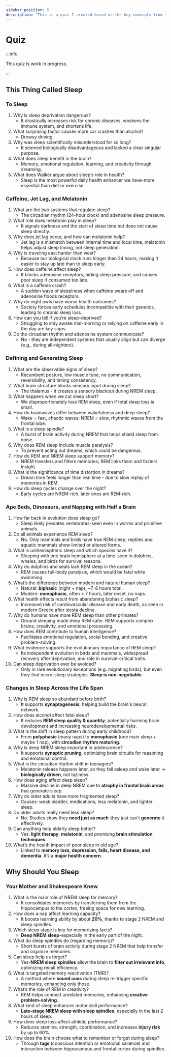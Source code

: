 ```yaml
---
sidebar_position: 5
description: "This is a quiz I created based on the key concepts from the book."
---
```


# Quiz

:::info

This quiz is work in progress.

:::

## This Thing Called Sleep

### To Sleep

1. Why is sleep deprivation dangerous?
    - It drastically increases risk for chronic diseases, weakens the immune system, and shortens life.
1. What surprising factor causes more car crashes than alcohol?
    - Drowsy driving.
1. Why was sleep scientifically misunderstood for so long?
    - It seemed biologically disadvantageous and lacked a clear singular purpose.
1. What does sleep benefit in the brain?
    - Memory, emotional regulation, learning, and creativity through dreaming.
1. What does Walker argue about sleep’s role in health?
    - Sleep is the most powerful daily health enhancer we have-more essential than diet or exercise.

### Caffeine, Jet Lag, and Melatonin

1. What are the two systems that regulate sleep?
    - The circadian rhythm (24-hour clock) and adenosine sleep pressure.
1. What role does melatonin play in sleep?
    - It signals darkness and the start of sleep time but does not cause sleep directly.
1. Why does jet lag occur, and how can melatonin help?
    - Jet lag is a mismatch between internal time and local time; melatonin helps adjust sleep timing, not sleep generation.
1. Why is traveling east harder than west?
    - Because our biological clock runs longer than 24 hours, making it easier to stay up late than to sleep early.
1. How does caffeine affect sleep?
    - It blocks adenosine receptors, hiding sleep pressure, and causes poor sleep if consumed too late.
1. What is a caffeine crash?
    - A sudden wave of sleepiness when caffeine wears off and adenosine floods receptors.
1. Why do night owls have worse health outcomes?
    - Society forces early schedules incompatible with their genetics, leading to chronic sleep loss.
1. How can you tell if you’re sleep-deprived?
    - Struggling to stay awake mid-morning or relying on caffeine early in the day are key signs.
1. Do the circadian rhythm and adenosine system communicate?
    - No - they are independent systems that usually align but can diverge (e.g., during all-nighters).

### Defining and Generating Sleep

1. What are the observable signs of sleep?
   - Recumbent posture, low muscle tone, no communication, reversibility, and timing consistency.
1. What brain structure blocks sensory input during sleep?
    - The thalamus - it creates a sensory blackout during NREM sleep.
1. What happens when we cut sleep short?
    - We disproportionately lose REM sleep, even if total sleep loss is small.
1. How do brainwaves differ between wakefulness and deep sleep?
   - Wake = fast, chaotic waves; NREM = slow, rhythmic waves from the frontal lobe.
1. What is a sleep spindle?
   - A burst of brain activity during NREM that helps shield sleep from noise.
1. Why does REM sleep include muscle paralysis?
   - To prevent acting out dreams, which could be dangerous.
1. How do REM and NREM sleep support memory?
   - NREM transfers and filters memories; REM links them and fosters insight.
1. What is the significance of time distortion in dreams?
   - Dream time feels longer than real time - due to slow replay of memories in REM.
1. How do sleep cycles change over the night?
   - Early cycles are NREM-rich, later ones are REM-rich.

### Ape Beds, Dinosaurs, and Napping with Half a Brain

1. How far back in evolution does sleep go?
    - Sleep likely predates vertebrates-seen even in worms and primitive animals.
1. Do all animals experience REM sleep?
    - No. Only mammals and birds have true REM sleep; reptiles and aquatic mammals show limited or altered forms.
1. What is unihemispheric sleep and which species have it?
    - Sleeping with one brain hemisphere at a time-seen in dolphins, whales, and birds for survival reasons.
1. Why do dolphins and seals lack REM sleep in the ocean?
    - REM causes full-body paralysis, which would be fatal while swimming.
1. What’s the difference between modern and natural human sleep?
    - Natural: **biphasic** (night + nap), ~7-8 hours total.
    - Modern: **monophasic**, often < 7 hours, later onset, no naps.
1. What health effects result from abandoning biphasic sleep?
   - Increased risk of cardiovascular disease and early death, as seen in modern Greece after siesta decline.
1. Why do humans have more REM sleep than other primates?
   - Ground sleeping made deep REM safer. REM supports complex brains, creativity, and emotional processing.
1. How does REM contribute to human intelligence?
   - Facilitates emotional regulation, social bonding, and creative problem-solving.
1. What evidence supports the evolutionary importance of REM sleep?
   - Its independent evolution in birds and mammals, widespread recovery after deprivation, and role in survival-critical traits.
1. Can sleep deprivation ever be avoided?
    - Only in rare evolutionary exceptions (e.g. migrating birds), but even they find micro-sleep strategies. **Sleep is non-negotiable.**

### Changes in Sleep Across the Life Span

1. Why is REM sleep so abundant before birth?
    - It supports **synaptogenesis**, helping build the brain's neural network.
2. How does alcohol affect fetal sleep?
    - It reduces **REM sleep quality & quantity**, potentially harming brain development and increasing neurodevelopmental risks.
3. What is the shift in sleep pattern during early childhood?
    - From **polyphasic** (many naps) to **monophasic** (one main sleep + maybe 1 nap), with **circadian rhythm maturing**.
4. Why is deep NREM sleep important in adolescence?
    - It supports **synaptic pruning**, optimizing brain circuits for reasoning and emotional control.
5. What is the circadian rhythm shift in teenagers?
    - Melatonin release happens later, so they fall asleep and wake later → **biologically driven**, not laziness.
6. How does aging affect deep sleep?
    - Massive decline in deep NREM due to **atrophy in frontal brain areas** that generate sleep.
7. Why do older adults have more fragmented sleep?
    - Causes: weak bladder, medications, less melatonin, and lighter sleep.
8. Do older adults really need less sleep?
    - No. Studies show they **need just as much**-they just can’t **generate** it effectively.
9. Can anything help elderly sleep better?
    - Yes: **light therapy**, **melatonin**, and promising **brain stimulation techniques**.
10. What’s the health impact of poor sleep in old age?
    - Linked to **memory loss, depression, falls, heart disease, and dementia**. It’s a **major health concern**.

## Why Should You Sleep

### Your Mother and Shakespeare Knew

1. What is the main role of NREM sleep for memory?
    - It consolidates memories by transferring them from the hippocampus to the cortex, freeing space for new learning.
2. How does a nap affect learning capacity?
    - It boosts learning ability by about **20%**, thanks to stage 2 NREM and sleep spindles.
3. Which sleep stage is key for memorizing facts?
    - **Deep NREM sleep**-especially in the early part of the night.
4. What do sleep spindles do (regarding memory)?
    - Short bursts of brain activity during stage 2 NREM that help transfer and organize memories.
5. Can sleep help us forget?
    - Yes-**NREM sleep spindles** allow the brain to **filter out irrelevant info**, optimizing recall efficiency.
6. What is targeted memory reactivation (TMR)?
    - A method where **sound cues** during sleep re-trigger specific memories, enhancing only those.
7. What’s the role of REM in creativity?
    - REM helps connect unrelated memories, enhancing **creative problem-solving**.
8. What kind of sleep enhances motor skill performance?
    - **Late-stage NREM sleep with sleep spindles**, especially in the last 2 hours of sleep.
9. How does sleep loss affect athletic performance?
    - Reduces stamina, strength, coordination, and increases **injury risk** by up to 60%.
10. How does the brain choose what to remember or forget during sleep?
    - Through **tags** (conscious intention or emotional salience) and interaction between hippocampus and frontal cortex during spindles.
